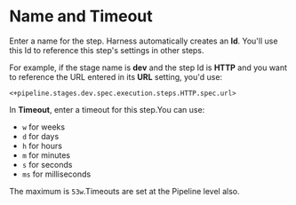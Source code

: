 # Name and Timeout

Enter a name for the step. Harness automatically creates an **Id**. You'll use this Id to reference this step's settings in other steps.

For example, if the stage name is **dev** and the step Id is **HTTP** and you want to reference the URL entered in its **URL** setting, you'd use:

`<+pipeline.stages.dev.spec.execution.steps.HTTP.spec.url>`

In **Timeout**, enter a timeout for this step.You can use:

* `w` for weeks
* `d` for days
* `h` for hours
* `m` for minutes
* `s` for seconds
* `ms` for milliseconds

The maximum is `53w`.Timeouts are set at the Pipeline level also.
